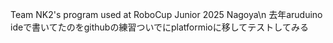 Team NK2's program used at RoboCup Junior 2025 Nagoya\n
去年aruduino ideで書いてたのをgithubの練習ついでにplatformioに移してテストしてみる
